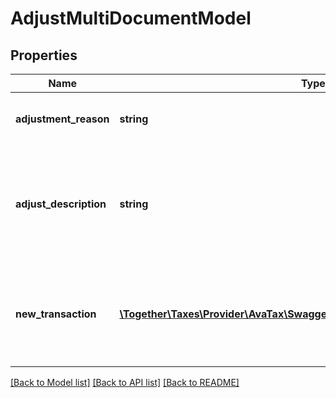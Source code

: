 # AdjustMultiDocumentModel

## Properties
Name | Type | Description | Notes
------------ | ------------- | ------------- | -------------
**adjustment_reason** | **string** | A reason code indicating why this adjustment was made | 
**adjust_description** | **string** | If the AdjustmentReason is \&quot;Other\&quot;, specify the reason here.                This is required when the AdjustmentReason is 8 (Other). | [optional] 
**new_transaction** | [**\Together\Taxes\Provider\AvaTax\Swagger\Model\CreateMultiDocumentModel**](CreateMultiDocumentModel.md) | Replace the current MultiDocument transaction with tax data calculated for this new MultiDocument transaction | 

[[Back to Model list]](../README.md#documentation-for-models) [[Back to API list]](../README.md#documentation-for-api-endpoints) [[Back to README]](../README.md)


